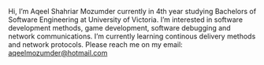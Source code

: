 Hi, I’m Aqeel Shahriar Mozumder currently in 4th year studying Bachelors of Software Engineering at University of Victoria.
I’m interested in software development methods, game development, software debugging and network communications.
I’m currently learning continous delivery methods and network protocols.
Please reach me on my email: aqeelmozumder@hotmail.com
